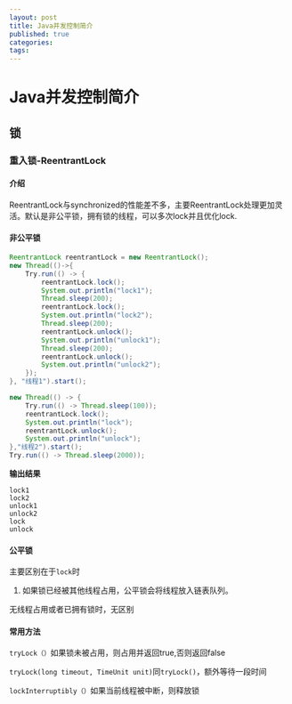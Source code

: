 ```yaml
---
layout: post
title: Java并发控制简介
published: true
categories:
tags:
---
```

# Java并发控制简介

## 锁

### 重入锁-ReentrantLock

#### 介绍

ReentrantLock与synchronized的性能差不多，主要ReentrantLock处理更加灵活。默认是非公平锁，拥有锁的线程，可以多次lock并且优化lock.

#### 非公平锁

```java
ReentrantLock reentrantLock = new ReentrantLock();
new Thread(()->{
    Try.run(() -> {
        reentrantLock.lock();
        System.out.println("lock1");
        Thread.sleep(200);
        reentrantLock.lock();
        System.out.println("lock2");
        Thread.sleep(200);
        reentrantLock.unlock();
        System.out.println("unlock1");
        Thread.sleep(200);
        reentrantLock.unlock();
        System.out.println("unlock2");
    });
}, "线程1").start();

new Thread(() -> {
    Try.run(() -> Thread.sleep(100));
    reentrantLock.lock();
    System.out.println("lock");
    reentrantLock.unlock();
    System.out.println("unlock");
},"线程2").start();
Try.run(() -> Thread.sleep(2000));
```

**输出结果**

```
lock1
lock2
unlock1
unlock2
lock
unlock
```

#### 公平锁

主要区别在于`lock`时

1. 如果锁已经被其他线程占用，公平锁会将线程放入链表队列。

无线程占用或者已拥有锁时，无区别

#### 常用方法

`tryLock（）`如果锁未被占用，则占用并返回true,否则返回false

`tryLock(long timeout, TimeUnit unit)`同`tryLock()`，额外等待一段时间

`lockInterruptibly（）`如果当前线程被中断，则释放锁

